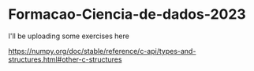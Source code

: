# Formacao-Ciencia-de-dados-2023
I'll be uploading some exercises here

https://numpy.org/doc/stable/reference/c-api/types-and-structures.html#other-c-structures
